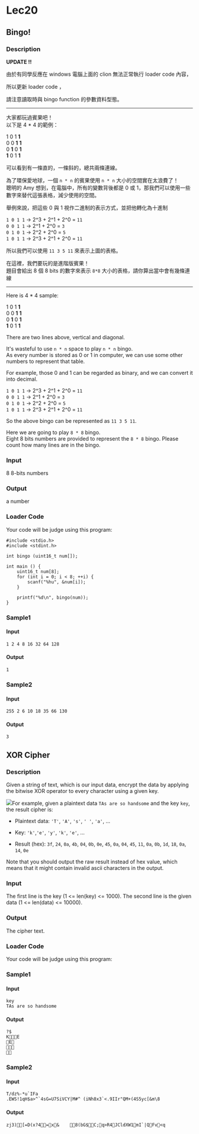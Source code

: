 Lec20
=====

Bingo!
------

### Description

<div>

**UPDATE !!**

由於有同學反應在 windows 電腦上面的 clion 無法正常執行 loader code
內容，

所以更新 loader code ，

請注意讀取時與 bingo function 的參數資料型態。

------------------------------------------------------------------------

大家都玩過賓果吧！\
以下是 4 \* 4 的範例：

1 0 1 **1**\
0 0 **1** **1**\
0 **1** 0 **1**\
**1** 0 1 **1**

可以看到有一條直的，一條斜的，總共兩條連線。

為了環保愛地球，一個 `n * n` 的賓果使用 `n * n`
大小的空間實在太浪費了！\
聰明的 Amy 想到，在電腦中，所有的變數背後都是 0 或
1，那我們可以使用一些數字來替代這張表格，減少使用的空間。

舉例來說，把這些 0 與 1 視作二進制的表示方式，並把他轉化為十進制

`1 0 1 1` -\> 2\^3 + 2\^1 + 2\^0 = `11`\
`0 0 1 1` -\> 2\^1 + 2\^0 = `3`\
`0 1 0 1` -\> 2\^2 + 2\^0 = `5`\
`1 0 1 1` -\> 2\^3 + 2\^1 + 2\^0 = `11`

所以我們可以使用 `11 3 5 11` 來表示上圖的表格。

在這裡，我們要玩的是進階版賓果！\
題目會給出 8 個 8 bits 的數字來表示 `8*8`
大小的表格，請你算出當中會有幾條連線

------------------------------------------------------------------------

Here is 4 \* 4 sample:

1 0 1 **1**\
0 0 **1** **1**\
0 **1** 0 **1**\
**1** 0 1 **1**

There are two lines above, vertical and diagonal.

It's wasteful to use `n * n` space to play `n * n` bingo.\
As every number is stored as 0 or 1 in computer, we can use some other
numbers to represent that table.

For example, those 0 and 1 can be regarded as binary, and we can convert
it into decimal.

`1 0 1 1` -\> 2\^3 + 2\^1 + 2\^0 = `11`\
`0 0 1 1` -\> 2\^1 + 2\^0 = `3`\
`0 1 0 1` -\> 2\^2 + 2\^0 = `5`\
`1 0 1 1` -\> 2\^3 + 2\^1 + 2\^0 = `11`

So the above bingo can be represented as `11 3 5 11`.

Here we are going to play `8 * 8` bingo.\
Eight 8 bits numbers are provided to represent the `8 * 8` bingo. Please
count how many lines are in the bingo.

</div>

### Input

8 8-bits numbers

### Output

a number

### Loader Code

<div>

Your code will be judge using this program:

</div>

    #include <‍stdio.h>
    #include <‍stdint.h>

    int bingo (uint16_t num[]);

    int main () {
        uint16_t num[8];
        for (int i = 0; i <‍ 8; ++i) {
            scanf("%hu", &num[i]);
        }

        printf("%d\n", bingo(num));
    }

<div>

### Sample1

#### Input

    1 2 4 8 16 32 64 128 

#### Output

    1

</div>

<div>

### Sample2

#### Input

    255 2 6 10 18 35 66 130 

#### Output

    3

</div>

XOR Cipher
----------

### Description

<div>

Given a string of text, which is our input data, encrypt the data by
applying the bitwise XOR operator to every character using a given key.

![](https://ncchen99.github.io/ckjudgedumper/ckjudge/Lec20/XOR%20Cipher/images/c863db41704f71e81272da277a3016cbeda09d1d.png)For
example, given a plaintext data `TAs are so handsome` and the key `key`,
the result cipher is:

-   Plaintext data: `'T'`, `'A'`, `'s'`, `' '`, `'a'`, \...

-   Key: `'k'`,`'e'`, `'y'`, `'k'`, `'e'`, \...

-   Result (hex): `3f`, `24`, `0a`, `4b`, `04`, `0b`, `0e`, `45`, `0a`,
    `04`, `45`, `11`, `0a`, `0b`, `1d`, `18`, `0a`, `14`, `0e`

Note that you should output the raw result instead of hex value, which
means that it might contain invalid ascii characters in the output.

</div>

### Input

The first line is the key (1 \<= len(key) \<= 1000). The second line is
the given data (1 \<= len(data) \<= 10000).

### Output

The cipher text.

### Loader Code

<div>

Your code will be judge using this program:

</div>

<div>

### Sample1

#### Input

    key
    TAs are so handsome

#### Output

    ?$
    KE
    E
    
    

</div>

<div>

### Sample2

#### Input

    T/dz%-*u`IFa
    .EWS!1qH$a>^`4sG=U7SiVCY|M#^ (iNh8x3`<‍.9IIr"QM+(4S5yc[&m\8

#### Output

    zj3)[=D(x?4=x&    8(bG$C;q>R4JCldXW1mI`|QFv<‍q

</div>


